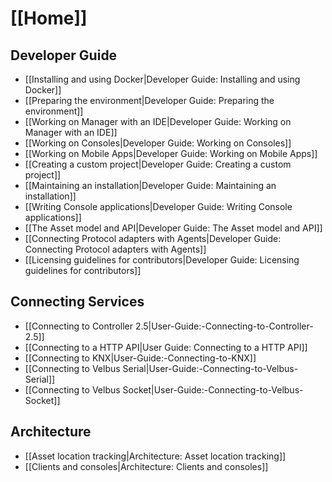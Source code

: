 # [[Home]]

## Developer Guide

* [[Installing and using Docker|Developer Guide: Installing and using Docker]]
* [[Preparing the environment|Developer Guide: Preparing the environment]]
* [[Working on Manager with an IDE|Developer Guide: Working on Manager with an IDE]]
* [[Working on Consoles|Developer Guide: Working on Consoles]]
* [[Working on Mobile Apps|Developer Guide: Working on Mobile Apps]]
* [[Creating a custom project|Developer Guide: Creating a custom project]]
* [[Maintaining an installation|Developer Guide: Maintaining an installation]]
* [[Writing Console applications|Developer Guide: Writing Console applications]]
* [[The Asset model and API|Developer Guide: The Asset model and API]]
* [[Connecting Protocol adapters with Agents|Developer Guide: Connecting Protocol adapters with Agents]]
* [[Licensing guidelines for contributors|Developer Guide: Licensing guidelines for contributors]]

## Connecting Services

* [[Connecting to Controller 2.5|User-Guide:-Connecting-to-Controller-2.5]]
* [[Connecting to a HTTP API|User Guide: Connecting to a HTTP API]]
* [[Connecting to KNX|User-Guide:-Connecting-to-KNX]]
* [[Connecting to Velbus Serial|User-Guide:-Connecting-to-Velbus-Serial]]
* [[Connecting to Velbus Socket|User-Guide:-Connecting-to-Velbus-Socket]]

## Architecture

* [[Asset location tracking|Architecture: Asset location tracking]]
* [[Clients and consoles|Architecture: Clients and consoles]]